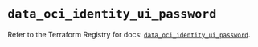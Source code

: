 # `data_oci_identity_ui_password`

Refer to the Terraform Registry for docs: [`data_oci_identity_ui_password`](https://registry.terraform.io/providers/hashicorp/oci/7.19.0/docs/data-sources/identity_ui_password).
